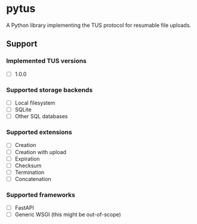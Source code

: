﻿# pytus

A Python library implementing the TUS protocol for resumable file uploads.

## Support

### Implemented TUS versions

- [ ] 1.0.0

### Supported storage backends

- [ ] Local filesystem
- [ ] SQLite
- [ ] Other SQL databases

### Supported extensions

- [ ] Creation
- [ ] Creation with upload
- [ ] Expiration
- [ ] Checksum
- [ ] Termination
- [ ] Concatenation

### Supported frameworks

- [ ] FastAPI
- [ ] Generic WSGI (this might be out-of-scope)
